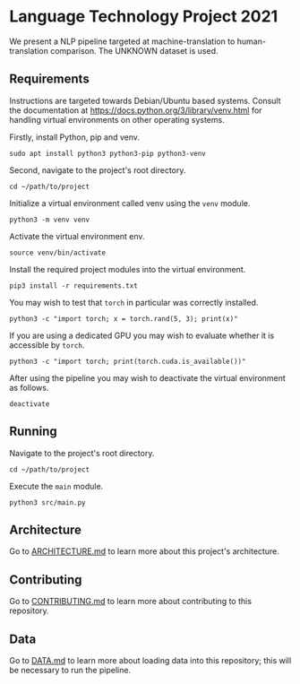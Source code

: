 # Language Technology Project 2021

We present a NLP pipeline targeted at machine-translation to human-translation comparison.
The UNKNOWN dataset is used.

## Requirements

Instructions are targeted towards Debian/Ubuntu based systems.
Consult the documentation at <https://docs.python.org/3/library/venv.html> for handling virtual environments on other operating systems.

Firstly, install Python, pip and venv.

    sudo apt install python3 python3-pip python3-venv

Second, navigate to the project's root directory.

    cd ~/path/to/project

Initialize a virtual environment called venv using the `venv` module.

    python3 -m venv venv

Activate the virtual environment env.

    source venv/bin/activate

Install the required project modules into the virtual environment.

    pip3 install -r requirements.txt

You may wish to test that `torch` in particular was correctly installed.

    python3 -c "import torch; x = torch.rand(5, 3); print(x)"

If you are using a dedicated GPU you may wish to evaluate whether it is accessible by `torch`.

    python3 -c "import torch; print(torch.cuda.is_available())"

After using the pipeline you may wish to deactivate the virtual environment as follows.

    deactivate

## Running

Navigate to the project's root directory.

    cd ~/path/to/project

Execute the `main` module.

    python3 src/main.py

## Architecture

Go to [ARCHITECTURE.md](ARCHITECTURE.md) to learn more about this project's architecture.

## Contributing

Go to [CONTRIBUTING.md](CONTRIBUTING.md) to learn more about contributing to this repository.

## Data

Go to [DATA.md](data/DATA.md) to learn more about loading data into this repository; this will be necessary to run the pipeline.
